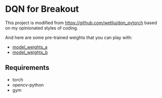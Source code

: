 DQN for Breakout
================

This project is modified from https://github.com/wetliu/dqn_pytorch based on my
opinionated styles of coding.

And here are some pre-trained weights that you can play with:
- [model_weights_a](https://github.com/lukeluocn/dqn-breakout/releases/download/v0.0.0/model_weights_a)
- [model_weights_b](https://github.com/lukeluocn/dqn-breakout/releases/download/v0.0.0/model_weights_b)

## Requirements
- torch
- opencv-python
- gym
